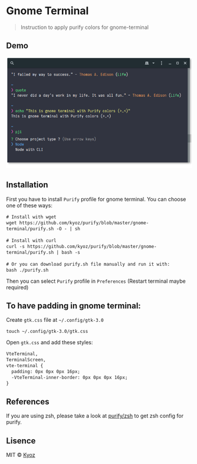 # Gnome Terminal
> Instruction to apply purify colors for gnome-terminal

## Demo

<p align="center">
  <img src="../demo/gnome-terminal.png" width="800px">
</p>

## Installation

First you have to install `Purify` profile for gnome terminal. You can choose one of these ways:

```
# Install with wget
wget https://github.com/kyoz/purify/blob/master/gnome-terminal/purify.sh -O - | sh

# Install with curl
curl -s https://github.com/kyoz/purify/blob/master/gnome-terminal/purify.sh | bash -s

# Or you can download purify.sh file manually and run it with:
bash ./purify.sh
```

Then you can select `Purify` profile in `Preferences` (Restart terminal maybe required)

## To have padding in gnome terminal:

Create `gtk.css` file at `~/.config/gtk-3.0`

```
touch ~/.config/gtk-3.0/gtk.css
```

Open `gtk.css` and add these styles:
```
VteTerminal,
TerminalScreen,
vte-terminal {
  padding: 0px 0px 0px 16px;
  -VteTerminal-inner-border: 0px 0px 0px 16px;
}
```

## References

If you are using zsh, please take a look at [purify/zsh](https://github.com/kyoz/purify/tree/master/zsh) to get zsh config for purify.

## Lisence
MIT © [Kyoz](mailto:banminkyoz@gmail.com)
